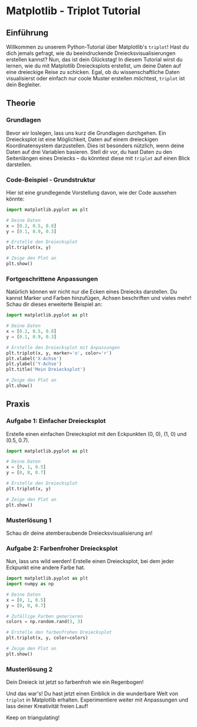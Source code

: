 # Matplotlib - Triplot Tutorial

## Einführung

Willkommen zu unserem Python-Tutorial über Matplotlib's `triplot`! Hast du dich jemals gefragt, wie du beeindruckende Dreiecksvisualisierungen erstellen kannst? Nun, das ist dein Glückstag! In diesem Tutorial wirst du lernen, wie du mit Matplotlib Dreiecksplots erstellst, um deine Daten auf eine dreieckige Reise zu schicken. Egal, ob du wissenschaftliche Daten visualisierst oder einfach nur coole Muster erstellen möchtest, `triplot` ist dein Begleiter.

## Theorie

### Grundlagen

Bevor wir loslegen, lass uns kurz die Grundlagen durchgehen. Ein Dreiecksplot ist eine Möglichkeit, Daten auf einem dreieckigen Koordinatensystem darzustellen. Dies ist besonders nützlich, wenn deine Daten auf drei Variablen basieren. Stell dir vor, du hast Daten zu den Seitenlängen eines Dreiecks – du könntest diese mit `triplot` auf einen Blick darstellen.

### Code-Beispiel - Grundstruktur

Hier ist eine grundlegende Vorstellung davon, wie der Code aussehen könnte:

```python
import matplotlib.pyplot as plt

# Deine Daten
x = [0.2, 0.5, 0.8]
y = [0.1, 0.9, 0.3]

# Erstelle den Dreiecksplot
plt.triplot(x, y)

# Zeige den Plot an
plt.show()
```

### Fortgeschrittene Anpassungen

Natürlich können wir nicht nur die Ecken eines Dreiecks darstellen. Du kannst Marker und Farben hinzufügen, Achsen beschriften und vieles mehr! Schau dir dieses erweiterte Beispiel an:

```python
import matplotlib.pyplot as plt

# Deine Daten
x = [0.2, 0.5, 0.8]
y = [0.1, 0.9, 0.3]

# Erstelle den Dreiecksplot mit Anpassungen
plt.triplot(x, y, marker='o', color='r')
plt.xlabel('X-Achse')
plt.ylabel('Y-Achse')
plt.title('Mein Dreiecksplot')

# Zeige den Plot an
plt.show()
```

## Praxis

### Aufgabe 1: Einfacher Dreiecksplot

Erstelle einen einfachen Dreiecksplot mit den Eckpunkten (0, 0), (1, 0) und (0.5, 0.7).

```python
import matplotlib.pyplot as plt

# Deine Daten
x = [0, 1, 0.5]
y = [0, 0, 0.7]

# Erstelle den Dreiecksplot
plt.triplot(x, y)

# Zeige den Plot an
plt.show()
```

### Musterlösung 1

Schau dir deine atemberaubende Dreiecksvisualisierung an!

### Aufgabe 2: Farbenfroher Dreiecksplot

Nun, lass uns wild werden! Erstelle einen Dreiecksplot, bei dem jeder Eckpunkt eine andere Farbe hat.

```python
import matplotlib.pyplot as plt
import numpy as np

# Deine Daten
x = [0, 1, 0.5]
y = [0, 0, 0.7]

# Zufällige Farben generieren
colors = np.random.rand(3, 3)

# Erstelle den farbenfrohen Dreiecksplot
plt.triplot(x, y, color=colors)

# Zeige den Plot an
plt.show()
```

### Musterlösung 2

Dein Dreieck ist jetzt so farbenfroh wie ein Regenbogen!

Und das war's! Du hast jetzt einen Einblick in die wunderbare Welt von `triplot` in Matplotlib erhalten. Experimentiere weiter mit Anpassungen und lass deiner Kreativität freien Lauf!

Keep on triangulating!